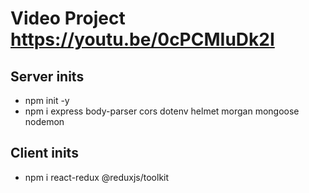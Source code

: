 # Video Project https://youtu.be/0cPCMIuDk2I

## Server inits
- npm init -y
- npm i express body-parser cors dotenv helmet morgan mongoose nodemon

## Client inits
- npm i react-redux @reduxjs/toolkit